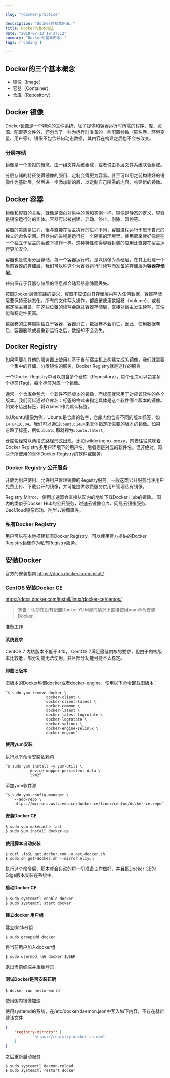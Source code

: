 ```yaml
---

slug: "/docker-practice"

description: "Docker的基本用法。"
title: Docker的基本用法
date: "2018-07-13 18:37:12"
summary: "Docker的基本用法。"
tags: ['coding']

---
```

## Docker的三个基本概念

- 镜像（Image）
- 容器（Container）
- 仓库（Repository）

## Docker 镜像
Docker镜像是一个特殊的文件系统，除了提供和容器运行时所需的程序、库、资源、配置等文件外，还包含了一些为运行时准备的一些配置参数（匿名卷、环境变量、用户等）。镜像不包含任何动态数据，其内容在构建之后也不会被改变。

### 分层存储

镜像是一个虚拟的概念，由一组文件系统组成，或者说由多层文件系统联合组成。

分层存储的特征使得镜像的服用、定制变得更为容易。甚至可以用之前构建好的镜像作为基础层，然后进一步添加新的层，以定制自己所需的内容，构建新的镜像。

## Docker 容器

镜像和容器的关系，就像是面向对象中的类和实例一样，镜像是静态的定义，容器是镜像运行时的实体。容器可以被创建、启动、停止、删除、暂停等。

容器的实质是进程，但与直接在宿主执行的进程不同，容器进程运行于属于自己的独立的命名空间。容器内的进程是运行在一个隔离的环境里，使用起来就好像是在一个独立于宿主的系统下操作一样。这种特性使得容器封装的应用比直接在宿主运行更加安全。

容器也是使用分层存储，每一个容器运行时，是以镜像为基础层，在其上创建一个当前容器的存储层，我们可以称这个为容器运行时读写而准备的存储层为**容器存储层**。

任何保存于容器存储层的信息都会随容器删除而丢失。

按照Docker最佳实践的要求，容器不应该向其存储层内写入任何数据，容器存储层要保持无状态化。所有的文件写入操作，都应该使用数据卷（Volume）、或者绑定宿主目录，在这些位置的读写会跳过容器存储层，直接对宿主发生读写，其性能和稳定性更高。

数据卷的生存周期独立于容器，容器消亡，数据卷不会消亡，因此，使用数据卷后，容器删除或者重新运行之后，数据却不会丢失。


## Docker Registry
如果需要在其他的服务器上使用在基于当前宿主机上构建完成的镜像，我们就需要一个集中的存储、分发镜像的服务，Docker Registry就是这样的服务。

一个Docker Registry中可以包含多个仓库（Repository），每个仓库可以包含多个标签(Tag)，每个标签对应一个镜像。

通常一个仓库会包含一个软件不同版本的镜像，而标签就常用于对应该软件的各个版本。我们可以通过仓库名：标签的格式来指定具体是这个软件哪个版本的镜像。如果不给出标签，将以latest作为默认标签。

以Ubuntu镜像为例，Ubuntu是仓库的名字，仓库内包含有不同的版本标签，如`14.04`,`16.04`。我们可以通过`ubuntu:1404`来具体指定所需要的版本的镜像。如果忽略了标签，例如`ubuntu`,那就视为`ubuntu:latest`。

仓库名经常以两段式路径形式出现，比如jwilder/nginx-proxy，前者往往意味着Docker Registry多用户环境下的用户名，后者则是对应的软件名。但非绝对，取决于所使用的具体Docker Registry的软件或服务。

### Docker Registry 公开服务
开放为用户使用、允许用户管理镜像的Registry服务。一般这类公开服务允许用户免费上传、下载公开的镜像，并可能提供收费服务供用户管理私有镜像。

Registry Mirror， 使用加速器会直接从国内的地址下载Docker Hub的镜像。
国内的类似于Docker Hub的公开服务，时速云镜像仓库、网易云镜像服务、DaoCloud镜像市场、阿里云镜像库等。

### 私有Docker Registry

用户可以在本地搭建私有Docker Registry。可以使用官方提供的Docker Registry镜像作为私有Registry服务。

## 安装Docker

官方的安装指南 https://docs.docker.com/install/

### CentOS 安装Docker CE
https://docs.docker.com/install/linux/docker-ce/centos/

> 警告：切勿在没有配置Docker YUM源的情况下直接使用yum命令安装Docker。

准备工作

#### 系统要求

CentOS 7 内核版本不低于3.10， CentOS 7满足最低内核的要求，但由于内核版本比较低，部分功能无法使用，并且部分功能可能不太稳定。

#### 卸载旧版本

旧版本的Docker称谓docker或者docker-engine，使用以下命令卸载旧版本：
```
“$ sudo yum remove docker \
                  docker-client \
                  docker-client-latest \
                  docker-common \
                  docker-latest \
                  docker-latest-logrotate \
                  docker-logrotate \
                  docker-selinux \
                  docker-engine-selinux \
                  docker-engine”
```

#### 使用yum安装

执行以下命令安装依赖包

```
“$ sudo yum install -y yum-utils \
           device-mapper-persistent-data \
           lvm2”
```

添加yum软件源

```
“$ sudo yum-config-manager \
    --add-repo \
    https://mirrors.ustc.edu.cn/docker-ce/linux/centos/docker-ce.repo”
```
#### 安装Docker CE

```shell
$ sudo yum makecache fast
$ sudo yum install docker-ce
```
#### 使用脚本自动安装

```shell
$ curl -fsSL get.docker.com -o get-docker.sh
$ sudo sh get-docker.sh --mirror Aliyun
```
执行这个命令后，脚本就会自动的将一切准备工作做好，并且把Docker CE的Edge版本安装在系统中。

#### 启动Docker CE
```shell
$ sudo systemctl enable docker
$ sudo systemctl start docker
```

#### 建立docker 用户组

建立docker组
```
$ sudo groupadd docker
```

将当前用户加入docker组
```shell
$ sudo usermod -aG docker $USER
```

退出当前终端并重新登录

#### 测试Docker是否安装正确

```shell
$ docker run hello-world
```

使用国内镜像加速

使用systemd的系统，在/etc/docker/daemon.json中写入如下内容，不存在就新建该文件

```json
{
	"registry-mirrors": [
			"https://registry.docker-cn.com"
	]
}
```

之后重新启动服务

```shell
$ sudo systemctl daemon-reload
$ sudo systemctl restart docker
```
